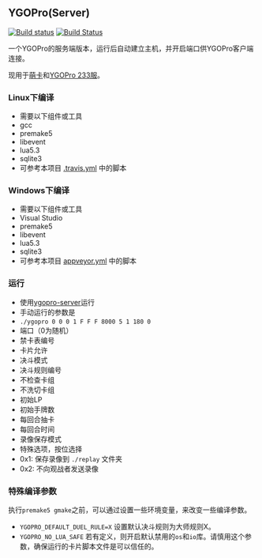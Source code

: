 ## YGOPro(Server)
[![Build status](https://ci.appveyor.com/api/projects/status/qgkqi6o0wq7qn922/branch/server?svg=true)](https://ci.appveyor.com/project/zh99998/ygopro/branch/server)
[![Build Status](https://travis-ci.org/moecube/ygopro.svg?branch=server)](https://travis-ci.org/moecube/ygopro)

一个YGOPro的服务端版本，运行后自动建立主机，并开启端口供YGOPro客户端连接。

现用于[萌卡](https://mycard.moe/)和[YGOPro 233服](http://mercury233.me/ygosrv233/)。

### Linux下编译
* 需要以下组件或工具
 * gcc
 * premake5
 * libevent
 * lua5.3
 * sqlite3
* 可参考本项目 [.travis.yml](https://github.com/mycard/ygopro/blob/server/.travis.yml) 中的脚本

### Windows下编译
* 需要以下组件或工具
 * Visual Studio
 * premake5
 * libevent
 * lua5.3
 * sqlite3
* 可参考本项目 [appveyor.yml](https://github.com/mycard/ygopro/blob/server/appveyor.yml) 中的脚本

### 运行
* 使用[ygopro-server](https://github.com/mycard/ygopro-server)运行
* 手动运行的参数是
 * `./ygopro 0 0 0 1 F F F 8000 5 1 180 0`
 * 端口（0为随机）
 * 禁卡表编号
 * 卡片允许
 * 决斗模式
 * 决斗规则编号
 * 不检查卡组
 * 不洗切卡组
 * 初始LP
 * 初始手牌数
 * 每回合抽卡
 * 每回合时间
 * 录像保存模式
 * 特殊选项，按位选择
  * 0x1: 保存录像到 `./replay` 文件夹
  * 0x2: 不向观战者发送录像

### 特殊编译参数
执行`premake5 gmake`之前，可以通过设置一些环境变量，来改变一些编译参数。
* `YGOPRO_DEFAULT_DUEL_RULE=X` 设置默认决斗规则为大师规则X。
* `YGOPRO_NO_LUA_SAFE` 若有定义，则开启默认禁用的`os`和`io`库。请慎用这个参数，确保运行的卡片脚本文件是可以信任的。
